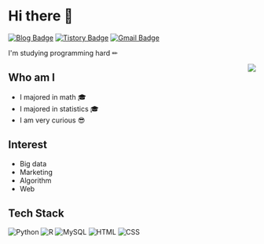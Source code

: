 # Hi there 👋
[![Blog Badge](https://img.shields.io/badge/Daily%20Blog-EA4AAA?style=flat&logo=GitHubSponsor&logoColor=white)](https://blog.naver.com/duddud0108/)
[![Tistory Badge](https://img.shields.io/badge/Tech%20Blog-5881D8?style=flat&logo=Databricks&logoColor=white)](https://glory-summer.tistory.com/)
[![Gmail Badge](https://img.shields.io/badge/Gmail-D14836?style=flat&logo=Gmail&logoColor=white)](mailto:qwer62636275@gmail.com)

I'm studying programming hard ✏ 

<img align='right' src="http://mazassumnida.wtf/api/v2/generate_badge?boj=dudgk0108">

## Who am I
- I majored in math 🎓
- I majored in statistics 🎓
- I am very curious 😎

## Interest
- Big data
- Marketing
- Algorithm
- Web

## Tech Stack 
![Python](https://img.shields.io/badge/Python-3766AB?style=flat-square&logo=Python&logoColor=white)
![R](https://img.shields.io/badge/R-276DC3?style=flat-square&logo=R&logoColor=white)
![MySQL](https://img.shields.io/badge/MySQL-FFAD00?style=flat-square&logo=MySQL&logoColor=white)
![HTML](https://img.shields.io/badge/HTML-E34F26?style=flat-square&logo=HTML5&logoColor=white)
![CSS](https://img.shields.io/badge/CSS-1572B6?style=flat-square&logo=CSS3&logoColor=white)

